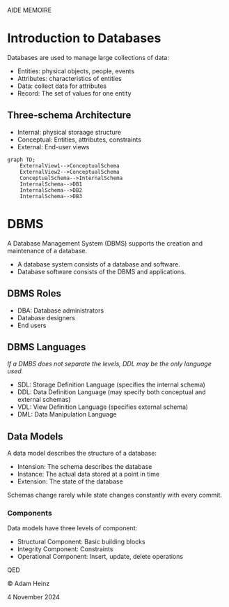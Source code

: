 AIDE MEMOIRE

# Introduction to Databases

Databases are used to manage large collections of data:  

- Entities: physical objects, people, events
- Attributes: characteristics of entities
- Data: collect data for attributes
- Record: The set of values for one entity

## Three-schema Architecture

- Internal: physical storaage structure
- Conceptual: Entities, attributes, constraints 
- External: End-user views

```mermaid
graph TD;
    ExternalView1-->ConceptualSchema
    ExternalView2-->ConceptualSchema
    ConceptualSchema-->InternalSchema
    InternalSchema-->DB1
    InternalSchema-->DB2
    InternalSchema-->DB3
```


# DBMS

A Database Management System (DBMS) supports the creation and maintenance of a database. 
- A database system consists of a database and software.
- Database software consists of the DBMS and applications. 


## DBMS Roles

- DBA: Database administrators
- Database designers
- End users


## DBMS Languages

_If a DMBS does not separate the levels, DDL may be the only language used._
- SDL: Storage Definition Language (specifies the internal schema)
- DDL: Data Definition Language (may specify both conceptual and external schemas)
- VDL: View Definition Language (specifies external schema)
- DML: Data Manipulation Language

## Data Models

A data model describes the structure of a database: 
- Intension: The schema describes the database
- Instance: The actual data stored at a point in time
- Extension: The state of the database

Schemas change rarely while state changes constantly with every commit. 

### Components

Data models have three levels of component: 
- Structural Component: Basic building blocks
- Integrity Component: Constraints
- Operational Component: Insert, update, delete operations

 
QED 

© Adam Heinz 

4 November 2024